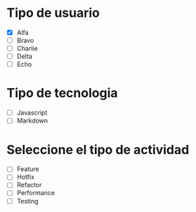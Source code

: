 # Tipo de usuario

-   [x] Alfa
-   [ ] Bravo
-   [ ] Charlie
-   [ ] Delta
-   [ ] Echo

# Tipo de tecnologia

-   [ ] Javascript
-   [ ] Markdown

# Seleccione el tipo de actividad

-   [ ] Feature
-   [ ] Hotfix
-   [ ] Refactor
-   [ ] Performance
-   [ ] Testing
